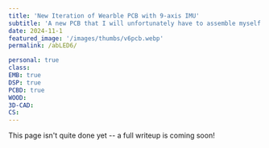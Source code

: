 ```yaml
---
title: 'New Iteration of Wearble PCB with 9-axis IMU'
subtitle: 'A new PCB that I will unfortunately have to assemble myself.'
date: 2024-11-1
featured_image: '/images/thumbs/v6pcb.webp'
permalink: /abLED6/

personal: true
class:
EMB: true
DSP: true
PCBD: true
WOOD:
3D-CAD:
CS:
---
```


This page isn't quite done yet -- a full writeup is coming soon!